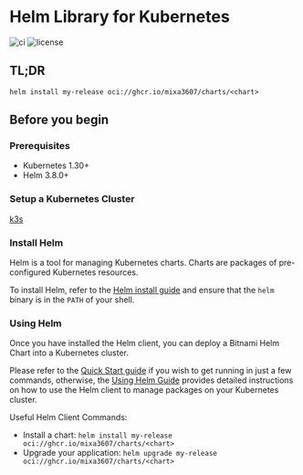 # Helm Library for Kubernetes
![ci](https://img.shields.io/github/actions/workflow/status/mixa3607/charts/push-master.yaml?branch=master&style=flat-square)
![license](https://img.shields.io/github/license/mixa3607/charts?style=flat-square)

## TL;DR

```console
helm install my-release oci://ghcr.io/mixa3607/charts/<chart>
```

## Before you begin

### Prerequisites

- Kubernetes 1.30+
- Helm 3.8.0+

### Setup a Kubernetes Cluster

[k3s](https://github.com/k3s-io/k3s/)

### Install Helm

Helm is a tool for managing Kubernetes charts. Charts are packages of pre-configured Kubernetes resources.

To install Helm, refer to the [Helm install guide](https://github.com/helm/helm#install) and ensure that the `helm` binary is in the `PATH` of your shell.

### Using Helm

Once you have installed the Helm client, you can deploy a Bitnami Helm Chart into a Kubernetes cluster.

Please refer to the [Quick Start guide](https://helm.sh/docs/intro/quickstart/) if you wish to get running in just a few commands, otherwise, the [Using Helm Guide](https://helm.sh/docs/intro/using_helm/) provides detailed instructions on how to use the Helm client to manage packages on your Kubernetes cluster.

Useful Helm Client Commands:

- Install a chart: `helm install my-release oci://ghcr.io/mixa3607/charts/<chart>`
- Upgrade your application: `helm upgrade my-release oci://ghcr.io/mixa3607/charts/<chart>`
